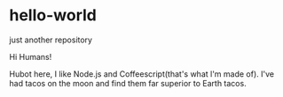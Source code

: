 # hello-world
just another repository

Hi Humans!

Hubot here, I like Node.js and Coffeescript(that's what l'm made of).
I've had tacos on the moon and find them far superior to Earth tacos.
